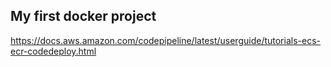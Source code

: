 ## My first docker project

https://docs.aws.amazon.com/codepipeline/latest/userguide/tutorials-ecs-ecr-codedeploy.html
